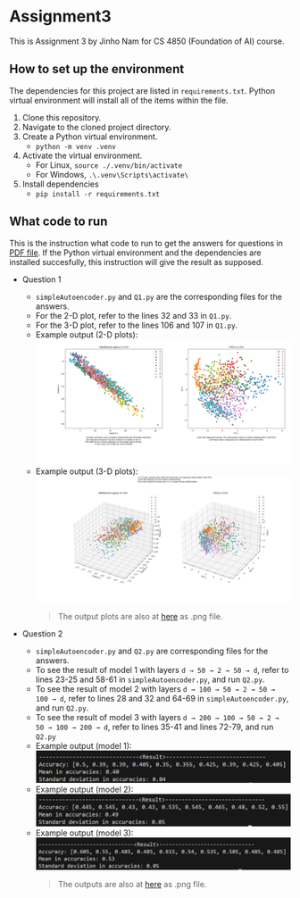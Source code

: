 # Assignment3
This is Assignment 3 by Jinho Nam for CS 4850 (Foundation of AI) course.

## How to set up the environment
The dependencies for this project are listed in `requirements.txt`. Python virtual environment will install all of the items within the file.

1. Clone this repository.
2. Navigate to the cloned project directory.
3. Create a Python virtual environment.
    - `python -m venv .venv`
4. Activate the virtual environment.
    - For Linux, `source ./.venv/bin/activate`
    - For Windows, `.\.venv\Scripts\activate\`
5. Install dependencies
    - `pip install -r requirements.txt`

## What code to run
This is the instruction what code to run to get the answers for questions in [PDF file](Assignment3_Description.pdf). If the Python virtual environment and the dependencies are installed succesfully, this instruction will give the result as supposed.

- Question 1
    - `simpleAutoencoder.py` and `Q1.py` are the corresponding files for the answers.
    - For the 2-D plot, refer to the lines 32 and 33 in `Q1.py`.
    - For the 3-D plot, refer to the lines 106 and 107 in `Q1.py`. <br />
    - Example output (2-D plots):
        ![question1-result(2-D)](./results_images/Q1_2-D_scattor_plots.png)
    - Example output (3-D plots):
        ![question1-result(3-D)](./results_images/Q1_3-D_scattor_plots.png)
        >  The output plots are also at [here](./results_images) as .png file.

- Question 2
    - `simpleAutoencoder.py` and `Q2.py` are corresponding files for the answers.
    - To see the result of model 1 with layers `d → 50 → 2 → 50 → d`, refer to lines 23-25 and 58-61 in `simpleAutoencoder.py`, and run `Q2.py`.
    - To see the result of model 2 with layers `d → 100 → 50 → 2 → 50 → 100 → d`, refer to lines 28 and 32 and 64-69 in `simpleAutoencoder.py`, and run `Q2.py`.
    - To see the result of model 3 with layers `d → 200 → 100 → 50 → 2 → 50 → 100 → 200 → d`, refer to lines 35-41 and lines 72-79, and run `Q2.py`
    - Example output (model 1):
        ![Q2_model-1](./results_images/Q2_model-1.png)
    - Example output (model 2):
        ![Q2_model-2](./results_images/Q2_model-2.png)
    - Example output (model 3):
        ![Q2_model-3](./results_images/Q2_model-3.png)
        >  The outputs are also at [here](./results_images) as .png file.


